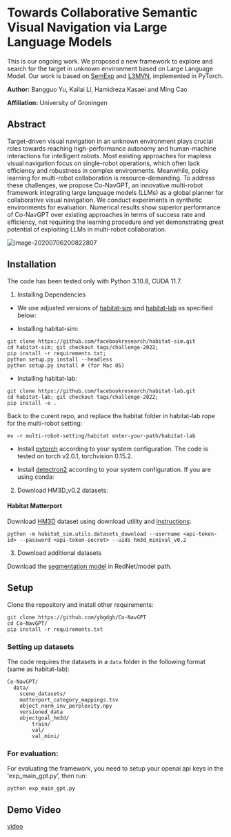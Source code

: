 
# Towards Collaborative Semantic Visual Navigation via Large Language Models

This is our ongoing work. We proposed a new framework to explore and search for the target in unknown environment based on Large Language Model. Our work is based on [SemExp](https://github.com/devendrachaplot/Object-Goal-Navigation) and [L3MVN](https://sites.google.com/view/l3mvn), implemented in PyTorch.

**Author:** Bangguo Yu, Kailai Li, Hamidreza Kasaei and Ming Cao

**Affiliation:** University of Groningen

## Abstract

Target-driven visual navigation in an unknown environment plays crucial roles towards reaching high-performance autonomy and human-machine interactions for intelligent robots. Most existing approaches for mapless visual navigation focus on single-robot operations, which  often lack  efficiency and robustness in complex environments. Meanwhile, policy learning for multi-robot collaboration is resource-demanding. To address these challenges, we propose Co-NavGPT, an innovative multi-robot framework integrating large language models (LLMs) as a global planner for collaborative visual navigation. We conduct experiments in synthetic environments for evaluation. Numerical results show superior performance of Co-NavGPT over existing approaches in terms of success rate and efficiency, not requiring the learning procedure and yet demonstrating great potential of exploiting LLMs in multi-robot collaboration.

![image-20200706200822807](img/framework.png)

## Installation

The code has been tested only with Python 3.10.8, CUDA 11.7.

1. Installing Dependencies
- We use adjusted versions of [habitat-sim](https://github.com/facebookresearch/habitat-sim) and [habitat-lab](https://github.com/facebookresearch/habitat-lab) as specified below:

- Installing habitat-sim:
```
git clone https://github.com/facebookresearch/habitat-sim.git
cd habitat-sim; git checkout tags/challenge-2022; 
pip install -r requirements.txt; 
python setup.py install --headless
python setup.py install # (for Mac OS)
```

- Installing habitat-lab:
```
git clone https://github.com/facebookresearch/habitat-lab.git
cd habitat-lab; git checkout tags/challenge-2022; 
pip install -e .
```

Back to the curent repo, and replace the habitat folder in habitat-lab rope for the multi-robot setting: 

```
mv -r multi-robot-setting/habitat enter-your-path/habitat-lab
```

- Install [pytorch](https://pytorch.org/) according to your system configuration. The code is tested on torch v2.0.1, torchvision 0.15.2. 

- Install [detectron2](https://github.com/facebookresearch/detectron2/) according to your system configuration. If you are using conda:

2. Download HM3D_v0.2 datasets:

#### Habitat Matterport
Download [HM3D](https://aihabitat.org/datasets/hm3d/) dataset using download utility and [instructions](https://github.com/facebookresearch/habitat-sim/blob/main/DATASETS.md#habitat-matterport-3d-research-dataset-hm3d):
```
python -m habitat_sim.utils.datasets_download --username <api-token-id> --password <api-token-secret> --uids hm3d_minival_v0.2
```

3. Download additional datasets

Download the [segmentation model](https://drive.google.com/file/d/1U0dS44DIPZ22nTjw0RfO431zV-lMPcvv/view?usp=share_link) in RedNet/model path.


## Setup
Clone the repository and install other requirements:
```
git clone https://github.com/ybgdgh/Co-NavGPT
cd Co-NavGPT/
pip install -r requirements.txt
```

### Setting up datasets
The code requires the datasets in a `data` folder in the following format (same as habitat-lab):
```
Co-NavGPT/
  data/
    scene_datasets/
    matterport_category_mappings.tsv
    object_norm_inv_perplexity.npy
    versioned_data
    objectgoal_hm3d/
        train/
        val/
        val_mini/
```


### For evaluation: 
For evaluating the framework, you need to setup your openai api keys in the 'exp_main_gpt.py', then run:
```
python exp_main_gpt.py
```


## Demo Video

[video](https://sites.google.com/view/co-navgpt)
